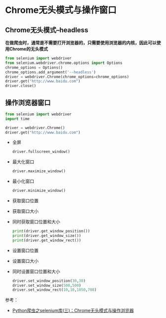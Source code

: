 # Chrome无头模式与操作窗口

## Chrome无头模式–headless

**在做爬虫时，通常是不需要打开浏览器的，只需要使用浏览器的内核，因此可以使用Chrome的无头模式** 

```python
from selenium import webdriver
from selenium.webdriver.chrome.options import Options
chrome_options = Options()
chrome_options.add_argument('--headless')
driver = webdriver.Chrome(chrome_options=chrome_options)
driver.get("http://www.baidu.com")
driver.close()
```

## 操作浏览器窗口

```python
from selenium import webdriver
import time

driver = webdriver.Chrome()
driver.get("http://www.baidu.com")
```

- 全屏

  ```python
  driver.fullscreen_window()
  ```

- 最大化窗口

  ```python
  driver.maximize_window()
  ```

- 最小化窗口

  ```python
  driver.minimize_window()
  ```

- 获取窗口位置

- 获取窗口大小

- 同时获取窗口位置和大小

  ```python
  print(driver.get_window_position())
  print(driver.get_window_size())
  print(driver.get_window_rect())
  ```

- 设置窗口位置

- 设置窗口大小

- 同时设置窗口位置和大小

  ```python
  driver.set_window_position(30,30)
  driver.set_window_size(500,500)
  driver.set_window_rect(10,10,1050,708)
  ```

  

参考：

- <a href="https://blog.csdn.net/bqw18744018044/article/details/81351137" target="_blank">Python爬虫之selenium库(三)：Chrome无头模式与操作浏览器</a>